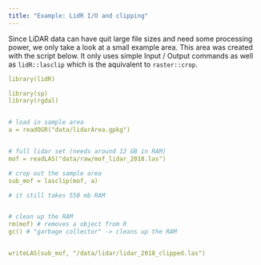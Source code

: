 ```yaml
---
title: "Example: LidR I/O and clipping"
---
```



Since LiDAR data can have quit large file sizes and need some processing power,
we only take a look at a small example area. This area was created with the script below.
It only uses simple Input / Output commands as well as `lidR::lasclip` which is the aquivalent to `raster::crop`.


```yaml
library(lidR)

library(sp)
library(rgdal)


# load in sample area
a = readOGR("data/lidarArea.gpkg")


# full lidar set (needs around 12 GB in RAM)
mof = readLAS("data/raw/mof_lidar_2018.las")

# crop out the sample area
sub_mof = lasclip(mof, a)

# it still takes 550 mb RAM


# clean up the RAM
rm(mof) # removes a object from R
gc() # "garbage collector" -> cleans up the RAM


writeLAS(sub_mof, "/data/lidar/lidar_2018_clipped.las")

```

